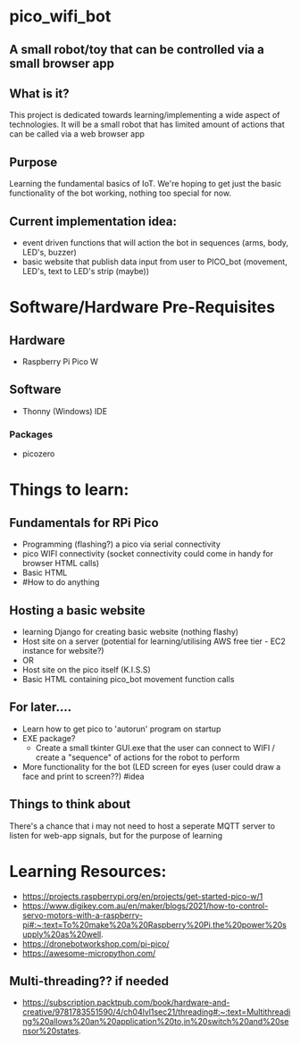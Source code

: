 # pico_wifi_bot
## A small robot/toy that can be controlled via a small browser app

## What is it?
This project is dedicated towards learning/implementing a wide aspect of technologies.
It will be a small robot that has limited amount of actions that can be called via a web browser app

## Purpose
Learning the fundamental basics of IoT.
We're hoping to get just the basic functionality of the bot working, nothing too special for now.

  ## Current implementation idea:
  - event driven functions that will action the bot in sequences (arms, body, LED's, buzzer)
  - basic website that publish data input from user to PICO_bot (movement, LED's, text to LED's strip (maybe))

# Software/Hardware Pre-Requisites
## Hardware
- Raspberry Pi Pico W
## Software
- Thonny (Windows) IDE
### Packages
- picozero


# Things to learn:
## Fundamentals for RPi Pico
- Programming (flashing?) a pico via serial connectivity 
- pico WIFI connectivity (socket connectivity could come in handy for browser HTML calls)
- Basic HTML 
- #How to do anything

## Hosting a basic website
- learning Django for creating basic website (nothing flashy)
- Host site on a server (potential for learning/utilising AWS free tier - EC2 instance for website?)
- OR
- Host site on the pico itself (K.I.S.S)
- Basic HTML containing pico_bot movement function calls

## For later....
- Learn how to get pico to 'autorun' program on startup
- EXE package?
  - Create a small tkinter GUI.exe that the user can connect to WIFI / create a "sequence" of actions for the robot to perform
- More functionality for the bot (LED screen for eyes (user could draw a face and print to screen??) #idea

## Things to think about
There's a chance that i may not need to host a seperate MQTT server to listen for web-app signals, but for the purpose of learning

# Learning Resources:
- https://projects.raspberrypi.org/en/projects/get-started-pico-w/1
- https://www.digikey.com.au/en/maker/blogs/2021/how-to-control-servo-motors-with-a-raspberry-pi#:~:text=To%20make%20a%20Raspberry%20Pi,the%20power%20supply%20as%20well.
- https://dronebotworkshop.com/pi-pico/
- https://awesome-micropython.com/
## Multi-threading?? if needed
  - https://subscription.packtpub.com/book/hardware-and-creative/9781783551590/4/ch04lvl1sec21/threading#:~:text=Multithreading%20allows%20an%20application%20to,in%20switch%20and%20sensor%20states.

